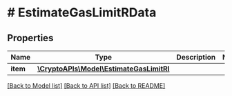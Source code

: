# # EstimateGasLimitRData

## Properties

Name | Type | Description | Notes
------------ | ------------- | ------------- | -------------
**item** | [**\CryptoAPIs\Model\EstimateGasLimitRI**](EstimateGasLimitRI.md) |  |

[[Back to Model list]](../../README.md#models) [[Back to API list]](../../README.md#endpoints) [[Back to README]](../../README.md)
